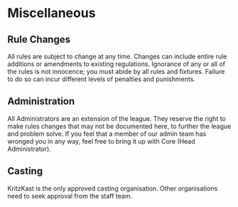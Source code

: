 # Miscellaneous

## Rule Changes
All rules are subject to change at any time. Changes can include entire rule additions or amendments to existing regulations. Ignorance of any or all of the rules is not innocence; you must abide by all rules and fixtures. Failure to do so can incur different levels of penalties and punishments.

## Administration
All Administrators are an extension of the league. They reserve the right to make rules changes that may not be documented here, to further the league and problem solve. If you feel that a member of our admin team has wronged you in any way, feel free to bring it up with Core (Head Administrator).

## Casting
KritzKast is the only approved casting organisation. Other organisations need to seek approval from the staff team.
